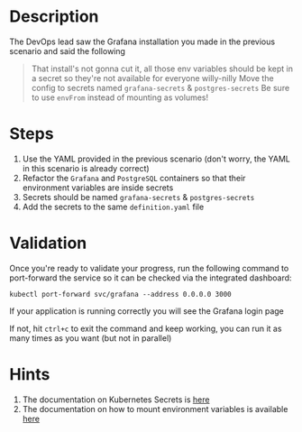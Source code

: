 # Description
The DevOps lead saw the Grafana installation you made in the previous scenario and said the following

> That install's not gonna cut it, all those env variables should be kept in a secret so they're not available for everyone willy-nilly
> Move the config to secrets named `grafana-secrets` & `postgres-secrets`
> Be sure to use `envFrom` instead of mounting as volumes!

# Steps
1. Use the YAML provided in the previous scenario (don't worry, the YAML in this scenario is already correct)
2. Refactor the `Grafana` and `PostgreSQL` containers so that their environment variables are inside secrets
3. Secrets should be named `grafana-secrets` & `postgres-secrets`
4. Add the secrets to the same `definition.yaml` file

# Validation
Once you're ready to validate your progress, run the following command to port-forward the service so it can be checked via the integrated dashboard:

`kubectl port-forward svc/grafana --address 0.0.0.0 3000`

If your application is running correctly you will see the Grafana login page

If not, hit `ctrl+c` to exit the command and keep working, you can run it as many times as you want (but not in parallel)

# Hints
1. The documentation on Kubernetes Secrets is [here](https://kubernetes.io/docs/concepts/configuration/secret/)
2. The documentation on how to mount environment variables is available [here](https://kubernetes.io/docs/concepts/configuration/secret/)